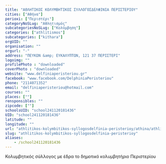 ```yaml
---
title: "ΑΘΛΗΤΙΚΟΣ ΚΟΛΥΜΒΗΤΙΚΟΣ ΣΥΛΛΟΓΟΣΔΕΛΦΙΝΙΑ ΠΕΡΙΣΤΕΡΙΟΥ"
cities: ["Αθήνα"]
perioxi: ["Περιστέρι"]
categoryNoSLug: "Αθλητισμός"
subcategoriesNoSLug: ["Κολύμβηση"]
categories: ["athlitismos"]
subcategories: ["kithara"]
orgUID: ""
organisation: ""
orgurl: "-"
address: "ΠΕΥΚΩΝ &amp; ΕΥΚΑΛΥΠΤΩΝ, 121 37 ΠΕΡΙΣΤΕΡΙ"
logoimg: ""
profilePhoto : "downloaded"
coverPhoto : "downloaded"
website: "www.delfiniaperisteriou.gr"
facebook: "www.facebook.com/DelphiniaPeristeriou"
phone: "2114071352"
email: "delfiniaperisteriou@hotmail.com"
courses: ""
places: [""]
rensponsibles: ""
zipcode: [""]
schoolsUID: "school241120181436"
UID: "school241120181436"
latitude: ""
longitude: ""
url: "athlitikos-kolymbitikos-syllogosdelfinia-peristerioy/athina/athlitismos/kithara"
slug: "athlitikos-kolymbitikos-syllogosdelfinia-peristerioy"
aliases:
    - /school241120181436
---
```



Κολυμβητικός σύλλογος με έδρα το δημοτικό κολυμβητήριο Περιστερίου

